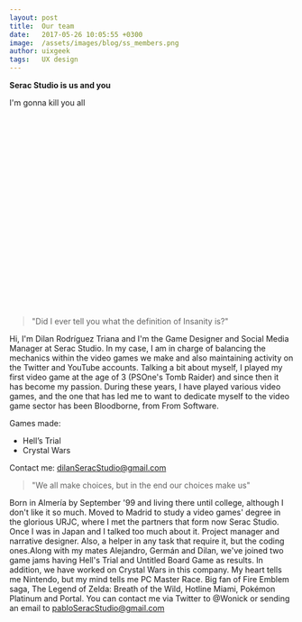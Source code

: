 ```yaml
---
layout: post
title:  Our team
date:   2017-05-26 10:05:55 +0300
image:  /assets/images/blog/ss_members.png
author: uixgeek
tags:   UX design
---
```


**Serac Studio is us and you**

I'm gonna kill you all
<br></br>
<br></br>
<br></br>
<br></br>
<br></br>
<br></br>
<br></br>
<br></br>
<br></br>
<br></br>
<br></br>

> "Did I ever tell you what the definition of Insanity is?"

Hi, I'm Dilan Rodríguez Triana and I'm the Game Designer and Social Media Manager at Serac Studio. In my case, I am in charge of balancing the mechanics within the video games we make and also maintaining activity on the Twitter and YouTube accounts. Talking a bit about myself, I played my first video game at the age of 3 (PSOne's Tomb Raider) and since then it has become my passion. During these years, I have played various video games, and the one that has led me to want to dedicate myself to the video game sector has been Bloodborne, from From Software.

Games made:
-    Hell’s Trial
-    Crystal Wars

Contact me: dilanSeracStudio@gmail.com


> "We all make choices, but in the end our choices make us"

Born in Almería by September '99 and living there until college, although I don't like it so much. Moved to Madrid to study a video games' degree in the glorious URJC, where I met the partners that form now Serac Studio. Once I was in Japan and I talked too much about it. Project manager and narrative designer. Also, a helper in any task that require it, but the coding ones.Along with my mates Alejandro, Germán and Dilan, we've joined two game jams having Hell's Trial and Untitled Board Game as results. In addition, we have worked on Crystal Wars in this company. My heart tells me Nintendo, but my mind tells me PC Master Race. Big fan of Fire Emblem saga, The Legend of Zelda: Breath of the Wild, Hotline Miami, Pokémon Platinum and Portal. You can contact me via Twitter to @Wonick or sending an email to pabloSeracStudio@gmail.com

